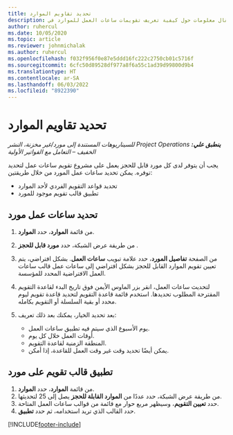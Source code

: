 ```yaml
---
title: تحديد تقاويم الموارد
description: يوفر هذا المقال معلومات حول كيفية تعريف تقويمات ساعات العمل للموارد في Project Operations.
author: ruhercul
ms.date: 10/05/2020
ms.topic: article
ms.reviewer: johnmichalak
ms.author: ruhercul
ms.openlocfilehash: f032f956f0e87e5ddd16fc222c2750cb01c5716f
ms.sourcegitcommit: 6cfc50d89528df977a8f6a55c1ad39d99800d9b4
ms.translationtype: HT
ms.contentlocale: ar-SA
ms.lasthandoff: 06/03/2022
ms.locfileid: "8922390"
---
```

# <a name="define-resource-calendars"></a>تحديد تقاويم الموارد

_**ينطبق علي:** ‏‫Project Operations للسيناريوهات المستندة إلى مورد/غير مخزنة‬، ‏‫النشر الخفيف – التعامل مع الفواتير الأولية‬_

يجب أن يتوفر لدى كل مورد قابل للحجز يعمل على مشروع تقويم ساعات عمل لتحديد توفره. يمكن تحديد ساعات عمل المورد من خلال طريقتين: 

   - تحديد قواعد التقويم الفردي لأحد الموارد
   - تطبيق قالب تقويم موجود للمورد

## <a name="define-a-resources-working-hours"></a>تحديد ساعات عمل مورد

1. من قائمة **الموارد**، حدد **الموارد**.
2. من طريقة عرض الشبكة، حدد **مورد قابل للحجز** .
3. من الصفحة **تفاصيل المورد**، حدد علامة تبويب **ساعات العمل**. بشكل افتراضي، يتم تعيين تقويم الموارد القابل للحجز بشكل افتراضي إلى ساعات عمل قالب ساعات العمل الافتراضية المحدد للمؤسسة.
4. لتحديث ساعات العمل، انقر بزر الماوس الأيمن فوق تاريخ البدء لقاعدة التقويم المقترحة المطلوب تحديدها. استخدم قائمة قاعدة التقويم لتحديد قاعدة تقويم ليوم محدد أو بقية السلسلة أو التقويم بكامله.
5. بعد تحديد الخيار، يمكنك بعد ذلك تعريف:

    - يوم الأسبوع الذي سيتم فيه تطبيق ساعات العمل.
    - أوقات العمل خلال كل يوم.
    - المنطقة الزمنية لقاعدة التقويم.
    - يمكن أيضًا تحديد وقت غير وقت العمل للقاعدة، إذا أمكن.

## <a name="applying-a-calendar-template-to-a-resource"></a>تطبيق قالب تقويم على مورد

1. من قائمة **الموارد**، حدد **الموارد**.
2. من طريقة عرض الشبكة، حدد عددًا من **الموارد القابلة للحجز** يصل إلى 25 لتحديثها.
3. حدد **تعيين التقويم**، وسيظهر مربع حوار مع قائمة من قوالب ساعات العمل المتاحة.
4. حدد القالب الذي تريد استخدامه، ثم حدد **تطبيق**.


[!INCLUDE[footer-include](../includes/footer-banner.md)]